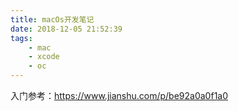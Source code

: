 ```yaml
---
title: macOs开发笔记
date: 2018-12-05 21:52:39
tags: 
    - mac
    - xcode
    - oc
---
```


入门参考：https://www.jianshu.com/p/be92a0a0f1a0